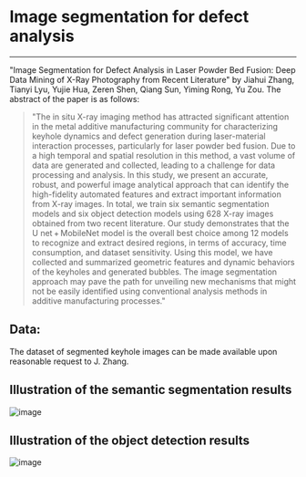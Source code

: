 # Image segmentation for defect analysis
---
"Image Segmentation for Defect Analysis in Laser Powder Bed Fusion: Deep Data Mining of X-Ray Photography from Recent Literature" by Jiahui Zhang, Tianyi Lyu, Yujie Hua, Zeren Shen, Qiang Sun, Yiming Rong, Yu Zou. The abstract of the paper is as follows:

>"The in situ X-ray imaging method has attracted significant attention in the metal additive manufacturing community for characterizing keyhole dynamics and defect generation during laser-material interaction processes, particularly for laser powder bed fusion. Due to a high temporal and spatial resolution in this method, a vast volume of data are generated and collected, leading to a challenge for data processing and analysis. In this study, we present an accurate, robust, and powerful image analytical approach that can identify the high-fidelity automated features and extract important information from X-ray images. In total, we train six semantic segmentation models and six object detection models using 628 X-ray images obtained from two recent literature. Our study demonstrates that the U net + MobileNet model is the overall best choice among 12 models to recognize and extract desired regions, in terms of accuracy, time consumption, and dataset sensitivity. Using this model, we have collected and summarized geometric features and dynamic behaviors of the keyholes and generated bubbles. The image segmentation approach may pave the path for unveiling new mechanisms that might not be easily identified using conventional analysis methods in additive manufacturing processes."

## Data:
The dataset of segmented keyhole images can be made available upon reasonable request to J. Zhang. 

## Illustration of the semantic segmentation results
![image](https://github.com/Barry-ZhangUofT/Image-segmentation-/assets/65192706/68f0a718-3e17-4e25-939d-da9b458f614c)

## Illustration of the object detection results
![image](https://github.com/Barry-ZhangUofT/Image-segmentation/assets/65192706/1e6ad09d-5671-4236-9910-88792b802f34)



